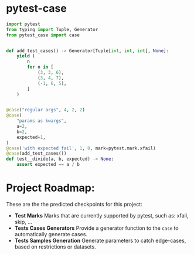 # pytest-case

```python
import pytest
from typing import Tuple, Generator
from pytest_case import case


def add_test_cases() -> Generator[Tuple[int, int, int], None]:
    yield (
        n
        for n in [
            (3, 3, 6),
            (3, 4, 7),
            (-1, 6, 5),
        ]
    )


@case("regular args", 4, 2, 2)
@case(
    "params as kwargs",
    a=2,
    b=2,
    expected=1,
)
@case('with expected fail', 1, 0, mark=pytest.mark.xfail)
@case(add_test_cases())
def test__divide(a, b, expected) -> None:
    assert expected == a / b
```


# Project Roadmap:
These are the the predicted checkpoints for this project:

- **Test Marks**
    Marks that are currently supported by pytest, such as: xfail, skip, ...
- **Tests Cases Generators**
    Provide a generator function to the `case` to automatically generate cases.
- **Tests Samples Generation**
    Generate parameters to catch edge-cases, based on restrictions or datasets.
